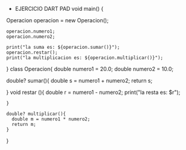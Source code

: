  - EJERCICIO DART PAD
void main() {
  
  Operacion operacion = new Operacion();
   
    operacion.numero1;
    operacion.numero2;
     
    print("la suma es: ${operacion.sumar()}");
    operacion.restar();
    print("la multiplicacion es: ${operacion.multiplicar()}");

}
class Operacion{
  double numero1 = 20.0;
  double numero2 = 10.0;
  
  double? sumar(){
    double s = numero1 + numero2;
    return s;
    
    
  }
    void restar (){
      double r = numero1 - numero2;
      print("la resta es: $r");
      
    }
  
    double? multiplicar(){
      double m = numero1 * numero2;
      return m;
    }
  
}